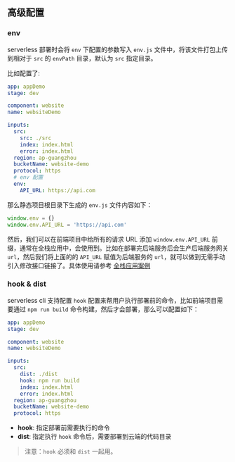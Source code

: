 ## 高级配置

### env

serverless 部署时会将 `env` 下配置的参数写入 `env.js` 文件中，将该文件打包上传到相对于 `src` 的 `envPath` 目录，默认为 `src` 指定目录。

比如配置了:

```yaml
app: appDemo
stage: dev

component: website
name: websiteDemo

inputs:
  src:
    src: ./src
    index: index.html
    error: index.html
  region: ap-guangzhou
  bucketName: website-demo
  protocol: https
  # env 配置
  env:
    API_URL: https://api.com
```

那么静态项目根目录下生成的 `env.js` 文件内容如下：

```js
window.env = {}
window.env.API_URL = 'https://api.com'
```

然后，我们可以在前端项目中给所有的请求 URL 添加 `window.env.API_URL` 前缀，通常在全栈应用中，会使用到。比如在部署完后端服务后会生产后端服务网关 `url`，然后我们将上面的的 `API_URL` 赋值为后端服务的 `url`，就可以做到无需手动引入修改接口链接了。具体使用请参考 [全栈应用案例](https://github.com/serverless-components/tencent-examples/tree/master/fullstack)

### hook & dist

serverless cli 支持配置 `hook` 配置来帮用户执行部署前的命令，比如前端项目需要通过 `npm run build` 命令构建，然后才会部署，那么可以配置如下：

```yaml
app: appDemo
stage: dev

component: website
name: websiteDemo

inputs:
  src:
    dist: ./dist
    hook: npm run build
    index: index.html
    error: index.html
  region: ap-guangzhou
  bucketName: website-demo
  protocol: https
```

- **hook**: 指定部署前需要执行的命令
- **dist**: 指定执行 `hook` 命令后，需要部署到云端的代码目录

> 注意：`hook` 必须和 `dist` 一起用。
